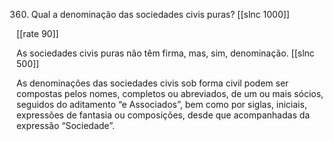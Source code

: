 360. Qual a denominação das sociedades civis puras?
[[slnc 1000]]

[[rate 90]]

As sociedades civis puras não têm firma, mas, sim, denominação.
[[slnc 500]]

As denominações das sociedades civis
sob  forma  civil podem ser  compostas pelos nomes, completos ou abreviados, de um  ou  mais sócios,
seguidos  do  aditamento  “e  Associados”,  bem  como  por  siglas,  iniciais,  expressões  de  fantasia  ou
composições, desde que acompanhadas da expressão “Sociedade”.

